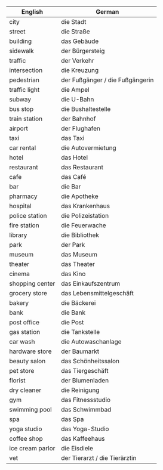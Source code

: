 
| English          | German                          |
| ---------------- | ------------------------------- |
| city             | die Stadt                       |
| street           | die Straße                      |
| building         | das Gebäude                     |
| sidewalk         | der Bürgersteig                 |
| traffic          | der Verkehr                     |
| intersection     | die Kreuzung                    |
| pedestrian       | der Fußgänger / die Fußgängerin |
| traffic light    | die Ampel                       |
| subway           | die U-Bahn                      |
| bus stop         | die Bushaltestelle              |
| train station    | der Bahnhof                     |
| airport          | der Flughafen                   |
| taxi             | das Taxi                        |
| car rental       | die Autovermietung              |
| hotel            | das Hotel                       |
| restaurant       | das Restaurant                  |
| cafe             | das Café                        |
| bar              | die Bar                         |
| pharmacy         | die Apotheke                    |
| hospital         | das Krankenhaus                 |
| police station   | die Polizeistation              |
| fire station     | die Feuerwache                  |
| library          | die Bibliothek                  |
| park             | der Park                        |
| museum           | das Museum                      |
| theater          | das Theater                     |
| cinema           | das Kino                        |
| shopping center  | das Einkaufszentrum             |
| grocery store    | das Lebensmittelgeschäft        |
| bakery           | die Bäckerei                    |
| bank             | die Bank                        |
| post office      | die Post                        |
| gas station      | die Tankstelle                  |
| car wash         | die Autowaschanlage             |
| hardware store   | der Baumarkt                    |
| beauty salon     | das Schönheitssalon             |
| pet store        | das Tiergeschäft                |
| florist          | der Blumenladen                 |
| dry cleaner      | die Reinigung                   |
| gym              | das Fitnessstudio               |
| swimming pool    | das Schwimmbad                  |
| spa              | das Spa                         |
| yoga studio      | das Yoga-Studio                 |
| coffee shop      | das Kaffeehaus                  |
| ice cream parlor | die Eisdiele                    |
| vet              | der Tierarzt / die Tierärztin   |